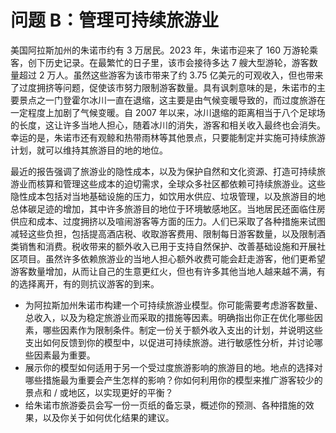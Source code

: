 # 问题 B：管理可持续旅游业

美国阿拉斯加州的朱诺市约有 3 万居民。2023 年，朱诺市迎来了 160 万游轮乘客，创下历史记录。在最繁忙的日子里，该市会接待多达 7 艘大型游轮，游客数量超过 2 万人。虽然这些游客为该市带来了约 3.75 亿美元的可观收入，但也带来了过度拥挤等问题，促使该市努力限制游客数量。具有讽刺意味的是，朱诺市的主要景点之一门登霍尔冰川一直在退缩，这主要是由气候变暖导致的，而过度旅游在一定程度上加剧了气候变暖。自 2007 年以来，冰川退缩的距离相当于八个足球场的长度，这让许多当地人担心，随着冰川的消失，游客和相关收入最终也会消失。幸运的是，朱诺市还有观鲸和热带雨林等其他景点，只要能制定并实施可持续旅游计划，就可以维持其旅游目的地的地位。

最近的报告强调了旅游业的隐性成本，以及为保护自然和文化资源、打造可持续旅游业而核算和管理这些成本的迫切需求，全球众多社区都依赖可持续旅游业。这些隐性成本包括对当地基础设施的压力，如饮用水供应、垃圾管理，以及旅游目的地总体碳足迹的增加，其中许多旅游目的地位于环境敏感地区。当地居民还面临住房供应和成本、过度拥挤以及喧闹游客等方面的压力。人们已采取了各种措施来试图减轻这些负担，包括提高酒店税、收取游客费用、限制每日游客数量，以及限制酒类销售和消费。税收带来的额外收入已用于支持自然保护、改善基础设施和开展社区项目。虽然许多依赖旅游业的当地人担心额外收费可能会赶走游客，他们更希望游客数量增加，从而让自己的生意更红火，但也有许多其他当地人越来越不满，有的选择离开，有的则抗议游客的到来。

- 为阿拉斯加州朱诺市构建一个可持续旅游业模型。你可能需要考虑游客数量、总收入，以及为稳定旅游业而采取的措施等因素。明确指出你正在优化哪些因素，哪些因素作为限制条件。制定一份关于额外收入支出的计划，并说明这些支出如何反馈到你的模型中，以促进可持续旅游。进行敏感性分析，并讨论哪些因素最为重要。
- 展示你的模型如何适用于另一个受过度旅游影响的旅游目的地。地点的选择对哪些措施最为重要会产生怎样的影响？你如何利用你的模型来推广游客较少的景点和 / 或地区，以实现更好的平衡？
- 给朱诺市旅游委员会写一份一页纸的备忘录，概述你的预测、各种措施的效果，以及你关于如何优化结果的建议。